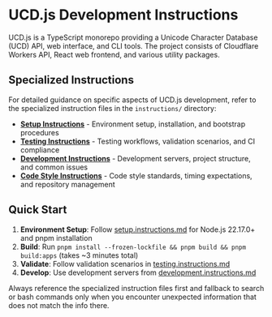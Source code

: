 # UCD.js Development Instructions

UCD.js is a TypeScript monorepo providing a Unicode Character Database (UCD) API, web interface, and CLI tools. The project consists of Cloudflare Workers API, React web frontend, and various utility packages.

## Specialized Instructions

For detailed guidance on specific aspects of UCD.js development, refer to the specialized instruction files in the `instructions/` directory:

- **[Setup Instructions](./instructions/setup.instructions.md)** - Environment setup, installation, and bootstrap procedures
- **[Testing Instructions](./instructions/testing.instructions.md)** - Testing workflows, validation scenarios, and CI compliance  
- **[Development Instructions](./instructions/development.instructions.md)** - Development servers, project structure, and common issues
- **[Code Style Instructions](./instructions/codestyle.instructions.md)** - Code style standards, timing expectations, and repository management

## Quick Start

1. **Environment Setup**: Follow [setup.instructions.md](./instructions/setup.instructions.md) for Node.js 22.17.0+ and pnpm installation
2. **Build**: Run `pnpm install --frozen-lockfile && pnpm build && pnpm build:apps` (takes ~3 minutes total)
3. **Validate**: Follow validation scenarios in [testing.instructions.md](./instructions/testing.instructions.md)
4. **Develop**: Use development servers from [development.instructions.md](./instructions/development.instructions.md)

Always reference the specialized instruction files first and fallback to search or bash commands only when you encounter unexpected information that does not match the info there.